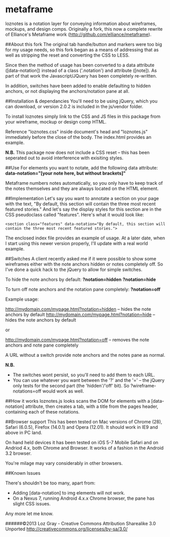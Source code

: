 metaframe
==========

loznotes is a notation layer for conveying information about wireframes, mockups, and design comps. Originally a fork, this now a complete rewrite of Elliance's Metaframe work (http://github.com/elliance/metaframe).

##About this fork
The original tab handle/button and markers were too big for my usage needs, so this fork began as a means of addressing that as well as stripping the reset and converting the CSS to LESS.

Since then the method of usage has been converted to a data attribute ([data-notation]) instead of a class ('.notation') and attribute ([note]). As part of that work the Javascript/JQuery has been completely re-written.

In addition, switches have been added to enable defaulting to hidden anchors, or not displaying the anchors/notation pane at all.

##Installation & dependancies
You'll need to be using jQuery, which you can download, or version 2.0.2 is included in the js/vendor folder.

To install loznotes simply link to the CSS and JS files in this package from your wireframe, mockup or design comp HTML.

Reference "loznotes.css" inside document's head and "loznotes.js" immediately before the close of the body. The index.html provides an example.

**N.B.** This package now does not include a CSS reset – this has been seperated out to avoid interference with exisiting styles.

##Use
For elements you want to notate, add the following data attribute: **data-notation="[your note here, but without brackets]"**

Metaframe numbers notes automatically, so you only have to keep track of the notes themselves and they are always located on the HTML element.

##Implementation
Let's say you want to annotate a section on your page with the text, "By default, this section will contain the three most recent featured stories." And let's say the display styles for this section are in the CSS pseudoclass called "features". 
Here's what it would look like: 

    <section class="features" data-notation="By default, this section will contain the three most recent featured stories.">

The enclosed index file provides an example of usage. At a later date, when I start using this newer version properly, I'll update with a real world example.

##Switches
A client recently asked me if it were possible to show some wireframes either with the note anchors hidden or notes completely off. So I've done a quick hack to the jQuery to allow for simple switches.

To hide the note anchors by default:
**?notation=hidden**
**?notation=hide**

To turn off note anchors and the notation pane completely:
**?notation=off**

Example usage:

http://mydomain.com/mypage.html?notation=hidden – hides the note anchors by default
http://mydomain.com/mypage.html?notation=hide – hides the note anchors by default

or

http://mydomain.com/mypage.html?notation=off – removes the note anchors and note pane completely

A URL without a switch provide note anchors and the notes pane as normal.

**N.B.**
* The switches wont persist, so you'll need to add them to each URL.
* You can use whatever you want between the '?' and the '=' – the jQuery only tests for the second part (the 'hidden'/'off' bit). So ?wireframe-notations=off would work as well.

##How it works
loznotes.js looks scans the DOM for elements with a [data-notation] attribute, then creates a tab, with a title from the pages header, containing each of these notations.

##Browser support
This has been tested on Mac versions of Chrome (28), Safari (6.0.5), Firefox (14.0.1) and Opera (12.01). It should work in IE9 and above in PC land.

On hand held devices it has been tested on iOS 5-7 Mobile Safari and on Andriod 4.x, both Chrome and Browser. It works of a fashion in the Android 3.2 browser.

You're milage may vary considerably in other browsers.

##Known Issues

There's shouldn't be too many, apart from:

* Adding [data-notation] to img elements will not work.
* On a Nexus 7, running Android 4.x.x Chrome browser, the pane has slight CSS issues.

Any more let me know.

######©2013 Loz Gray - Creative Commons Attribution Sharealike 3.0 Unported http://creativecommons.org/licenses/by-sa/3.0/

